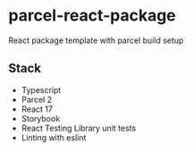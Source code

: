 # parcel-react-package

React package template with parcel build setup

## Stack

- Typescript
- Parcel 2
- React 17
- Storybook
- React Testing Library unit tests
- Linting with eslint